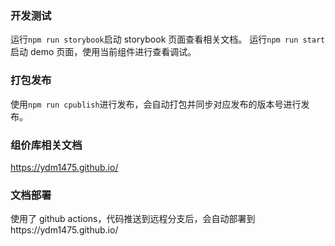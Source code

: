 ### 开发测试

运行`npm run storybook`启动 storybook 页面查看相关文档。
运行`npm run start`启动 demo 页面，使用当前组件进行查看调试。

### 打包发布

使用`npm run cpublish`进行发布，会自动打包并同步对应发布的版本号进行发布。

### 组价库相关文档

https://ydm1475.github.io/

### 文档部署

使用了 github actions，代码推送到远程分支后，会自动部署到https://ydm1475.github.io/
